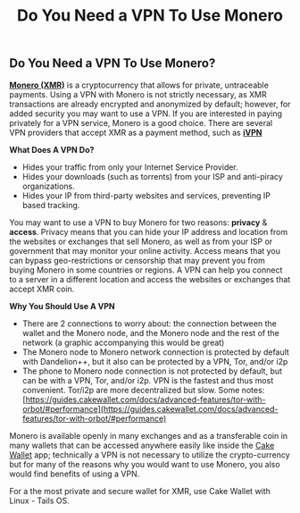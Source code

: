 ﻿---
title: "Do You Need a VPN To Use Monero" 
parent: Tutorials

--- 
## Do You Need a VPN To Use Monero?

[**Monero (XMR)**](https://www.getmonero.org/) is a cryptocurrency that allows for private, untraceable payments. Using a VPN with Monero is not strictly necessary, as XMR transactions are already encrypted and anonymized by default; however, for added security you may want to use a VPN. If you are interested in paying privately for a VPN service, Monero is a good choice. There are several VPN providers that accept XMR as a payment method, such as   [**iVPN**](https://www.ivpn.net/)

**What Does A VPN Do?**
- Hides your traffic from only your Internet Service Provider.
- Hides your downloads (such as torrents) from your ISP and anti-piracy organizations.
- Hides your IP from third-party websites and services, preventing IP based tracking.

You may want to use a VPN to buy Monero for two reasons: **privacy** & **access**. Privacy means that you can hide your IP address and location from the websites or exchanges that sell Monero, as well as from your ISP or government that may monitor your online activity. Access means that you can bypass geo-restrictions or censorship that may prevent you from buying Monero in some countries or regions. A VPN can help you connect to a server in a different location and access the websites or exchanges that accept XMR coin.

**Why You Should Use A VPN**
-   There are 2 connections to worry about: the connection between the wallet and the Monero node, and the Monero node and the rest of the network (a graphic accompanying this would be great)
-   The Monero node to Monero network connection is protected by default with Dandelion++, but it also can be protected by a VPN, Tor, and/or i2p
-   The phone to Monero node connection is not protected by default, but can be with a VPN, Tor, and/or i2p. VPN is the fastest and thus most convenient. Tor/i2p are more decentralized but slow. Some notes:  [https://guides.cakewallet.com/docs/advanced-features/tor-with-orbot/#performance](https://guides.cakewallet.com/docs/advanced-features/tor-with-orbot/#performance)

Monero is available openly in many exchanges and as a transferable coin in many wallets that can be accessed anywhere easily like inside the [Cake Wallet](https://cakewallet.com/) app; technically a VPN is not necessary to utilize the crypto-currency but for many of the reasons why you would want to use Monero, you also would find benefits of using a VPN.

For a the most private and secure wallet for XMR, use Cake Wallet with Linux - Tails OS.
